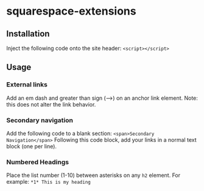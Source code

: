 # squarespace-extensions
## Installation
Inject the following code onto the site header:
```<script></script>```

## Usage
### External links
Add an em dash and greater than sign (—>) on an anchor link element. Note: this does not alter the link behavior.

### Secondary navigation
Add the following code to a blank section:
```<span>Secondary Navigation</span>```
Following this code block, add your links in a normal text block (one per line).

### Numbered Headings
Place the list number (1-10) between asterisks on any `h2` element. For example: `*1* This is my heading`
